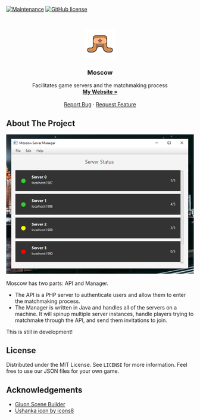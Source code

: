 [![Maintenance](https://img.shields.io/maintenance/yes/2020.svg)](https://GitHub.com/Naereen/StrapDown.js/graphs/commit-activity)
[![GitHub license](https://img.shields.io/github/license/Naereen/StrapDown.js.svg)](https://github.com/Naereen/StrapDown.js/blob/master/LICENSE)

<br />
<p align="center">
  <a href="https://github.com/iPanja/Moscow">
    <img src="Ushanka.png" alt="Logo" width="80" height="80">
  </a>

  <h3 align="center">Moscow</h3>

  <p align="center">
    Facilitates game servers and the matchmaking process
    <br />
    <a href="https://panjaco.com"><strong>My Website »</strong></a>
    <br />
    <br />
    <a href="https://github.com/iPanja/Moscow/issues">Report Bug</a>
    ·
    <a href="https://github.com/iPanja/Moscow/issues">Request Feature</a>
  </p>
</p>

## About The Project

![Product Name Screen Shot][product-screenshot]

Moscow has two parts: API and Manager. 
* The API is a PHP server to authenticate users and allow them to enter the matchmaking process. 
* The Manager is written in Java and handles all of the servers on a machine. It will spinup multiple server instances, handle players trying to matchmake through the API, and send them invitations to join.

This is still in development!

## License

Distributed under the MIT License. See `LICENSE` for more information. Feel free to use our JSON files for your own game.

## Acknowledgements
* [Gluon Scene Builder](https://gluonhq.com/products/scene-builder/)
* [Ushanka icon by icons8](https://icons8.com/icons/set/ushanka)

<!-- MARKDOWN LINKS & IMAGES -->
[product-screenshot]: screenshot.png
